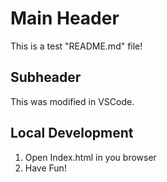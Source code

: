 # Main Header

This is a test "README.md" file!

## Subheader

This was modified in VSCode.

## Local Development

1. Open Index.html in you browser
2. Have Fun!
